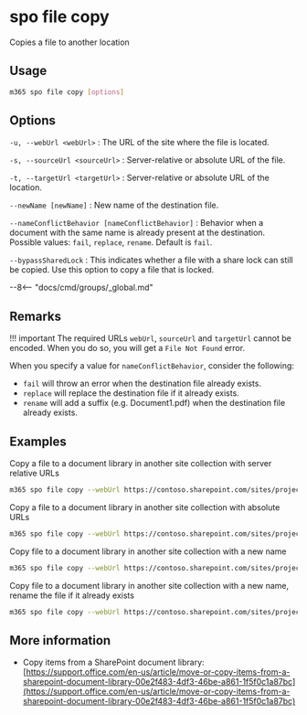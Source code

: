 # spo file copy

Copies a file to another location

## Usage

```sh
m365 spo file copy [options]
```

## Options

`-u, --webUrl <webUrl>`
: The URL of the site where the file is located.

`-s, --sourceUrl <sourceUrl>`
: Server-relative or absolute URL of the file.

`-t, --targetUrl <targetUrl>`
: Server-relative or absolute URL of the location.

`--newName [newName]`
: New name of the destination file.

`--nameConflictBehavior [nameConflictBehavior]`
: Behavior when a document with the same name is already present at the destination. Possible values: `fail`, `replace`, `rename`. Default is `fail`.

`--bypassSharedLock`
: This indicates whether a file with a share lock can still be copied. Use this option to copy a file that is locked.

--8<-- "docs/cmd/groups/_global.md"

## Remarks

!!! important
    The required URLs `webUrl`, `sourceUrl` and `targetUrl` cannot be encoded. When you do so, you will get a `File Not Found` error.

When you specify a value for `nameConflictBehavior`, consider the following:

- `fail` will throw an error when the destination file already exists.
- `replace` will replace the destination file if it already exists.
- `rename` will add a suffix (e.g. Document1.pdf) when the destination file already exists.

## Examples

Copy a file to a document library in another site collection with server relative URLs

```sh
m365 spo file copy --webUrl https://contoso.sharepoint.com/sites/project --sourceUrl "/sites/project/Shared Documents/Document.pdf" --targetUrl "/sites/IT/Shared Documents"
```

Copy a file to a document library in another site collection with absolute URLs

```sh
m365 spo file copy --webUrl https://contoso.sharepoint.com/sites/project --sourceUrl "https://contoso.sharepoint.com/sites/project/Shared Documents/Document.pdf" --targetUrl "https://contoso.sharepoint.com/sites/IT/Shared Documents"
```

Copy file to a document library in another site collection with a new name

```sh
m365 spo file copy --webUrl https://contoso.sharepoint.com/sites/project --sourceUrl "/sites/project/Shared Documents/Document.pdf" --targetUrl "/sites/IT/Shared Documents" --newName "Report.pdf"
```

Copy file to a document library in another site collection with a new name, rename the file if it already exists

```sh
m365 spo file copy --webUrl https://contoso.sharepoint.com/sites/project --sourceUrl "/sites/project/Shared Documents/Document.pdf" --targetUrl "/sites/IT/Shared Documents" --newName "Report.pdf" --nameConflictBehavior rename
```

## More information

- Copy items from a SharePoint document library: [https://support.office.com/en-us/article/move-or-copy-items-from-a-sharepoint-document-library-00e2f483-4df3-46be-a861-1f5f0c1a87bc](https://support.office.com/en-us/article/move-or-copy-items-from-a-sharepoint-document-library-00e2f483-4df3-46be-a861-1f5f0c1a87bc)
